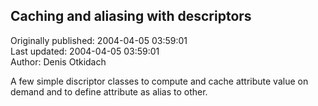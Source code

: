 ## Caching and aliasing with descriptors  
Originally published: 2004-04-05 03:59:01  
Last updated: 2004-04-05 03:59:01  
Author: Denis Otkidach  
  
A few simple discriptor classes to compute and cache attribute value on demand and to define attribute as alias to other.